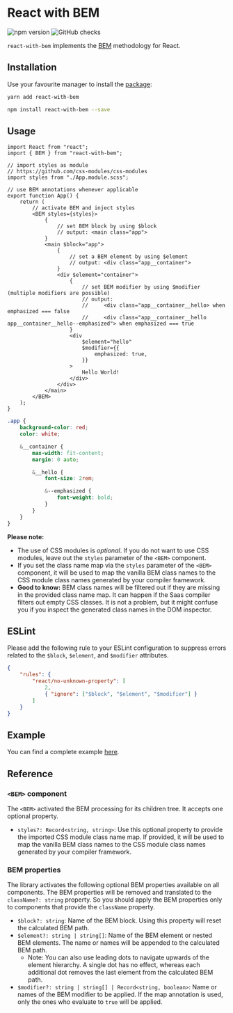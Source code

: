 # React with BEM

![npm version](https://badgen.net/npm/v/react-with-bem?icon=npm&label)
![GitHub checks](https://badgen.net/github/checks/teamrevin/react-with-bem/publish?icon=github&label=GitHub)

`react-with-bem` implements the [BEM](http://getbem.com/) methodology for React.

## Installation

Use your favourite manager to install the [package](https://www.npmjs.com/package/react-with-bem):

```sh
yarn add react-with-bem
```

```sh
npm install react-with-bem --save
```

## Usage

```tsx
import React from "react";
import { BEM } from "react-with-bem";

// import styles as module
// https://github.com/css-modules/css-modules
import styles from "./App.module.scss";

// use BEM annotations whenever applicable
export function App() {
    return (
        // activate BEM and inject styles
        <BEM styles={styles}>
            {
                // set BEM block by using $block
                // output: <main class="app">
            }
            <main $block="app">
                {
                    // set a BEM element by using $element
                    // output: <div class="app__container">
                }
                <div $element="container">
                    {
                        // set BEM modifier by using $modifier (multiple modifiers are possible)
                        // output:
                        //     <div class="app__container__hello> when emphasized === false
                        //     <div class="app__container__hello app__container__hello--emphasized"> when emphasized === true
                    }
                    <div
                        $element="hello"
                        $modifier={{
                            emphasized: true,
                        }}
                    >
                        Hello World!
                    </div>
                </div>
            </main>
        </BEM>
    );
}
```

```scss
.app {
    background-color: red;
    color: white;

    &__container {
        max-width: fit-content;
        margin: 0 auto;

        &__hello {
            font-size: 2rem;

            &--emphasized {
                font-weight: bold;
            }
        }
    }
}
```

**Please note:**

-   The use of CSS modules is _optional_. If you do not want to use CSS modules, leave out the `styles` parameter of the `<BEM>` component.
-   If you set the class name map via the `styles` parameter of the `<BEM>` component, it will be used to map the vanilla BEM class names to the CSS module class names generated by your compiler framework.
-   **Good to know:** BEM class names will be filtered out if they are missing in the provided class name map. It can happen if the Saas compiler filters out empty CSS classes. It is not a problem, but it might confuse you if you inspect the generated class names in the DOM inspector.

## ESLint

Please add the following rule to your ESLint configuration to suppress errors related to the `$block`, `$element`, and `$modifier` attributes.

```json
{
    "rules": {
        "react/no-unknown-property": [
            2,
            { "ignore": ["$block", "$element", "$modifier"] }
        ]
    }
}
```

## Example

You can find a complete example [here](example).

## Reference

### `<BEM>` component

The `<BEM>` activated the BEM processing for its children tree. It accepts one optional property.

-   `styles?: Record<string, string>`: Use this optional property to provide the imported CSS module class name map. If provided, it will be used to map the vanilla BEM class names to the CSS module class names generated by your compiler framework.

### BEM properties

The library activates the following optional BEM properties available on all components. The BEM properties will be removed and translated to the `className?: string` property. So you should apply the BEM properties only to components that provide the `className` property.

-   `$block?: string`: Name of the BEM block. Using this property will reset the calculated BEM path.
-   `$element?: string | string[]`: Name of the BEM element or nested BEM elements. The name or names will be appended to the calculated BEM path.
    -   Note: You can also use leading dots to navigate upwards of the element hierarchy. A single dot has no effect, whereas each additional dot removes the last element from the calculated BEM path.
-   `$modifier?: string | string[] | Record<string, boolean>`: Name or names of the BEM modifier to be applied. If the map annotation is used, only the ones who evaluate to `true` will be applied.
